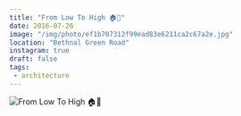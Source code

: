 ```yaml
---
title: "From Low To High 🏠🏢"
date: 2016-07-26
image: "/img/photo/ef1b707312f99ead83e6211ca2c67a2e.jpg"
location: "Bethnal Green Road"
instagram: true
draft: false
tags:
 - architecture
---
```


![From Low To High 🏠🏢](/img/photo/ef1b707312f99ead83e6211ca2c67a2e.jpg)

